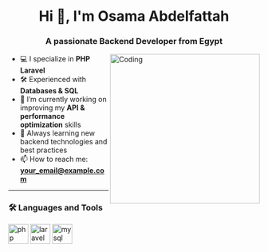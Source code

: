 <h1 align="center">Hi 👋, I'm Osama Abdelfattah</h1>
<h3 align="center">A passionate Backend Developer from Egypt</h3>

<img align="right" alt="Coding" width="300" src="https://media.giphy.com/media/qgQUggAC3Pfv687qPC/giphy.gif" />

- 💻 I specialize in **PHP Laravel**
- 🛠️ Experienced with **Databases & SQL**
- 🔭 I’m currently working on improving my **API & performance optimization** skills
- 🌱 Always learning new backend technologies and best practices
- 📫 How to reach me: **your_email@example.com**

---

### 🛠️ Languages and Tools
<p align="left">
  <img src="https://cdn.jsdelivr.net/gh/devicons/devicon/icons/php/php-original.svg" alt="php" width="40" height="40"/>
  <img src="https://cdn.jsdelivr.net/gh/devicons/devicon/icons/laravel/laravel-plain-wordmark.svg" alt="laravel" width="40" height="40"/>
  <img src="https://cdn.jsdelivr.net/gh/devicons/devicon/icons/mysql/mysql-original-wordmark.svg" alt="mysql" width="40" height="40"/>
</p>
